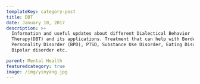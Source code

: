 ```yaml
---
templateKey: category-post
title: DBT
date: January 10, 2017
description: >+
  Information and useful updates about different Dialectical Behavior
  Therapy(DBT) and its applications. Treatment that can help with Borderline
  Personality Disorder (BPD), PTSD, Substance Use Disorder, Eating Disorders,
  Bipolar disorder etc.

parent: Mental Health
featuredcategory: true
image: /img/yinyang.jpg
---
```

